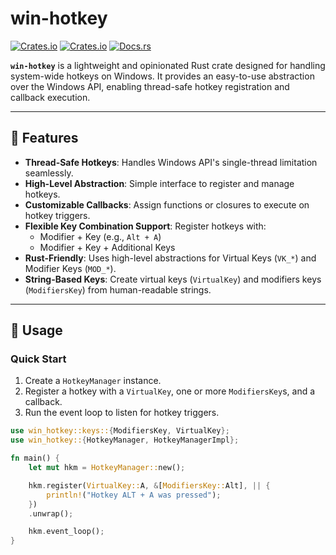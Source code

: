 # win-hotkey

[![Crates.io](https://img.shields.io/crates/v/windows-hotkeys?style=flat-square)](https://crates.io/crates/windows-hotkeys)
[![Crates.io](https://img.shields.io/crates/l/windows-hotkeys?style=flat-square)](https://crates.io/crates/windows-hotkeys)
[![Docs.rs](https://img.shields.io/docsrs/windows-hotkeys?style=flat-square)](https://docs.rs/windows-hotkeys/latest/win-hotkey)

**`win-hotkey`** is a lightweight and opinionated Rust crate designed for handling system-wide hotkeys on Windows. It provides an easy-to-use abstraction over the Windows API, enabling thread-safe hotkey registration and callback execution.

---

## 🚀 Features

- **Thread-Safe Hotkeys**: Handles Windows API's single-thread limitation seamlessly.
- **High-Level Abstraction**: Simple interface to register and manage hotkeys.
- **Customizable Callbacks**: Assign functions or closures to execute on hotkey triggers.
- **Flexible Key Combination Support**: Register hotkeys with:
  - Modifier + Key (e.g., `Alt + A`)
  - Modifier + Key + Additional Keys
- **Rust-Friendly**: Uses high-level abstractions for Virtual Keys (`VK_*`) and Modifier Keys (`MOD_*`).
- **String-Based Keys**: Create virtual keys (`VirtualKey`) and modifiers keys (`ModifiersKey`) from human-readable strings.

---

## 📖 Usage

### Quick Start

1. Create a `HotkeyManager` instance.
2. Register a hotkey with a `VirtualKey`, one or more `ModifiersKey`s, and a callback.
3. Run the event loop to listen for hotkey triggers.

```rust
use win_hotkey::keys::{ModifiersKey, VirtualKey};
use win_hotkey::{HotkeyManager, HotkeyManagerImpl};

fn main() {
    let mut hkm = HotkeyManager::new();

    hkm.register(VirtualKey::A, &[ModifiersKey::Alt], || {
        println!("Hotkey ALT + A was pressed");
    })
    .unwrap();

    hkm.event_loop();
}

